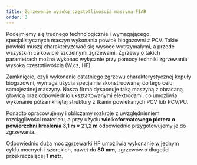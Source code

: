```yaml
---
title: Zgrzewanie wysoką częstotliwością maszyną FIAB 
order: 3
---
```

Podejmiemy się trudnego technologicznie i wymagającego specjalistycznych maszyn wykonania powłok biogazowni z PCV. Takie powłoki muszą charakteryzować się wysoce wytrzymałymi, a przede wszystkim całkowicie szczelnymi zgrzewami. Zgrzewy o takich parametrach można wykonać wyłącznie przy pomocy techniki zgrzewania wysoką częstotliwością (W.cz, HF).

Zamknięcie, czyli wykonanie ostatniego zgrzewu charakterystycznej kopuły biogazowni, wymaga użycia specjalnie skonstruowanej do tego celu samojezdnej maszyny. Nasza firma dysponuje taką maszyną z obracaną głowicą oraz odpowiednio ukształtowanymi elektrodami, co umożliwia wykonanie półzamkniętej struktury z tkanin powlekanych PCV lub PCV/PU.

Ponadto opracowujemy i obliczamy rozkroje z uwzględnieniem rozciągliwości materiału, a przy użyciu **wielkoformatowego plotera o powierzchni kreślenia 3,1 m × 21,2 m** odpowiednio przygotowujemy je do zgrzewania.

Odpowiednio duża moc zgrzewarki HF umożliwia wykonanie w jednym cyklu mocnych i szerokich, nawet do **80 mm**, zgrzewów o długości przekraczającej **1 metr**.


